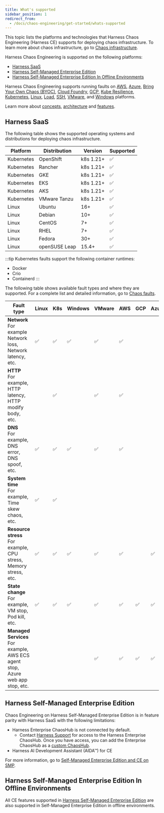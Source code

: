 ```yaml
---
title: What's supported
sidebar_position: 1
redirect_from:
  - /docs/chaos-engineering/get-started/whats-supported
---
```


This topic lists the platforms and technologies that Harness Chaos Engineering (Harness CE) supports for deploying chaos infrastructure.
To learn more about chaos infrastructure, go to [Chaos infrastructure](/docs/chaos-engineering/use-harness-ce/infrastructures/).

Harness Chaos Engineering is supported on the following platforms:
- [Harness SaaS](#harness-saas)
- [Harness Self-Managed Enterprise Edition](#harness-self-managed-enterprise-edition)
- [Harness Self-Managed Enterprise Edition In Offline Environments](#harness-self-managed-enterprise-edition-in-offline-environments)

Harness Chaos Engineering supports running faults on [AWS](/docs/chaos-engineering/use-harness-ce/chaos-faults/aws/), [Azure](/docs/chaos-engineering/use-harness-ce/chaos-faults/azure/), [Bring Your Own Chaos (BYOC)](/docs/chaos-engineering/use-harness-ce/chaos-faults/byoc/), [Cloud Foundry](/docs/chaos-engineering/use-harness-ce/chaos-faults/cloud-foundry/), [GCP](/docs/chaos-engineering/use-harness-ce/chaos-faults/gcp/), [Kube Resilience](/docs/chaos-engineering/use-harness-ce/chaos-faults/kube-resilience/), [Kubernetes](/docs/chaos-engineering/use-harness-ce/chaos-faults/kubernetes/), [Linux](/docs/chaos-engineering/use-harness-ce/chaos-faults/linux/), [Load](/docs/chaos-engineering/use-harness-ce/chaos-faults/load/), [SSH](/docs/chaos-engineering/use-harness-ce/chaos-faults/ssh/), [VMware](/docs/chaos-engineering/use-harness-ce/chaos-faults/vmware/), and [Windows](/docs/chaos-engineering/use-harness-ce/chaos-faults/windows/) platforms.

Learn more about [concepts](/docs/chaos-engineering/concepts/chaos101), [architecture](/docs/chaos-engineering/concepts/explore-architecture) and [features](/docs/chaos-engineering/concepts/explore-features).

## Harness SaaS

The following table shows the supported operating systems and distributions for deploying chaos infrastructure.

| Platform | Distribution | Version | Supported |
| -  | - | - | - |
| Kubernetes | OpenShift | k8s 1.21+ |  ✅  |
| Kubernetes | Rancher | k8s 1.21+ |  ✅  |
| Kubernetes | GKE | k8s 1.21+ |  ✅  |
| Kubernetes | EKS | k8s 1.21+ |  ✅  |
| Kubernetes | AKS | k8s 1.21+ |  ✅  |
| Kubernetes | VMware Tanzu | k8s 1.21+ |  ✅  |
| Linux | Ubuntu | 16+ |  ✅  |
| Linux | Debian | 10+ |  ✅  |
| Linux | CentOS | 7+ |  ✅  |
| Linux | RHEL | 7+ |  ✅  |
| Linux | Fedora | 30+ |  ✅  |
| Linux | openSUSE Leap | 15.4+ |  ✅  |

:::tip
Kubernetes faults support the following container runtimes:

* Docker
* Crio
* Containerd
:::

The following table shows available fault types and where they are supported. For a complete list and detailed information, go to [Chaos faults](/docs/chaos-engineering/use-harness-ce/chaos-faults/).

| Fault type | Linux | K8s | Windows | VMware | AWS | GCP | Azure |
|------------|-------|-----|---------|--------|-----|-----|-------|
| **Network**<br />For example Network loss, Network latency, etc. | ✅    |   ✅  | ✅      | ✅    |  ✅  |     |     |
| **HTTP**<br />For example, HTTP latency, HTTP modify body, etc. |        | ✅  |         | ✅    |  ✅  |     |      |
| **DNS**<br />For example, DNS error, DNS spoof, etc. | ✅     | ✅  | ✅ |    ✅    |  ✅  |    |      |
| **System time**<br />For example, Time skew chaos, etc.  | ✅    |  ✅  |         |        |    |   |       |
| **Resource stress**<br />For example, CPU stress, Memory stress, etc. | ✅| ✅  | ✅     |  ✅    |  ✅  |    |  ✅  |
| **State change**<br />For example, VM stop, Pod kill, etc.  |  ✅  |  ✅  |   ✅   |   ✅   |  ✅  |   ✅  |   ✅   |
| **Managed Services**<br />For example, AWS ECS agent stop, Azure web app stop, etc. |   |   |   |   ✅   |  ✅  |   ✅  |   ✅   |

## Harness Self-Managed Enterprise Edition

Chaos Engineering on Harness Self-Managed Enterprise Edition is in feature parity with Harness SaaS with the following limitations:
* Harness Enterprise ChaosHub is not connected by default.
  * Contact [Harness Support](mailto:support@harness.io) for access to the Harness Enterprise ChaosHub. Once you have access, you can add the Enterprise ChaosHub as a [custom ChaosHub](/docs/chaos-engineering/use-harness-ce/chaoshubs/).
* Harness AI Development Assistant (AIDA™) for CE

For more information, go to [Self-Managed Enterprise Edition and CE on SMP](/docs/chaos-engineering/getting-started/smp/).

## Harness Self-Managed Enterprise Edition In Offline Environments

All CE features supported in [Harness Self-Managed Enterprise Edition](#harness-self-managed-enterprise-edition) are also supported in Self-Managed Enterprise Edition in offline environments.

